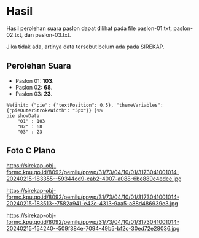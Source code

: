 # Hasil

Hasil perolehan suara paslon dapat dilihat pada file paslon-01.txt, paslon-02.txt, dan paslon-03.txt.

Jika tidak ada, artinya data tersebut belum ada pada SIREKAP.

## Perolehan Suara

 * Paslon 01: **103**.
 * Paslon 02: **68**.
 * Paslon 03: **23**.

```mermaid
%%{init: {"pie": {"textPosition": 0.5}, "themeVariables": {"pieOuterStrokeWidth": "5px"}} }%%
pie showData
    "01" : 103
    "02" : 68
    "03" : 23
```
## Foto C Plano

https://sirekap-obj-formc.kpu.go.id/8092/pemilu/ppwp/31/73/04/10/01/3173041001014-20240215-183355--59344cd9-cab2-4007-a088-6be889c4edee.jpg

https://sirekap-obj-formc.kpu.go.id/8092/pemilu/ppwp/31/73/04/10/01/3173041001014-20240215-183513--7582a941-e43c-4313-9aa5-a88d486939e3.jpg

https://sirekap-obj-formc.kpu.go.id/8092/pemilu/ppwp/31/73/04/10/01/3173041001014-20240215-154240--509f384e-7094-49b5-bf2c-30ed72e28036.jpg
